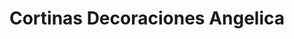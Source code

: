 ---
title: "Cortinas Decoraciones Angelica"
url: /quito/cortinas-decoraciones-angelica/
shop: Gardinen
---